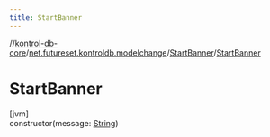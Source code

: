 ```yaml
---
title: StartBanner
---
```

//[kontrol-db-core](../../../index.html)/[net.futureset.kontroldb.modelchange](../index.html)/[StartBanner](index.html)/[StartBanner](-start-banner.html)



# StartBanner



[jvm]\
constructor(message: [String](https://kotlinlang.org/api/latest/jvm/stdlib/kotlin/-string/index.html))




